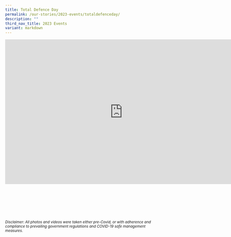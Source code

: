 ```yaml
---
title: Total Defence Day
permalink: /our-stories/2023-events/totaldefenceday/
description: ""
third_nav_title: 2023 Events
variant: markdown
---
```

<iframe src="https://docs.google.com/presentation/d/e/2PACX-1vQjNdp_4UWYplAzsOsvzcmFMAEN96kyq7ZNnMG_eE5IQkly0JNwvbSlHbR_qlNsav2MmZME5ZXMIULC/embed?start=true&amp;loop=true&amp;delayms=3000" frameborder="0" height="469" width="760" allowfullscreen="true"></iframe>


<br><br><br><br><br><br>
<sup>_Disclaimer: All photos and videos were taken either pre-Covid, or with adherence and compliance to prevailing government regulations and COVID-19 safe management measures._</sup>